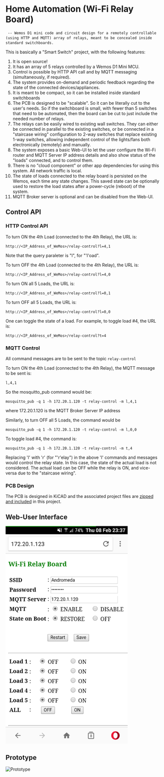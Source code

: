 # Home Automation (Wi-Fi Relay Board)
     -- Wemos D1 mini code and circuit design for a remotely controllable (using HTTP and MQTT) array of relays, meant to be concealed inside standard switchboards.

This is basically a "Smart Switch" project, with the following features:

1. It is open source!
2. It has an array of 5 relays controlled by a Wemos D1 Mini MCU.
3. Control is possible by HTTP API call and by MQTT messaging (simultaneously, if required).
4. The system provides on-demand and periodic feedback regarding the state of the connected devices/appliances.
5. It is meant to be compact, so it can be installed inside standard switchboards
6. The PCB is designed to be "scalable". So it can be literally cut to the user's needs. So if the switchboard is small, with fewer than 5 switches that need to be automated, then the board can be cut to just include the needed number of relays.
7. The relays can be easily wired to existing wall switches. They can either be connected in parallel to the existing switches, or be connected in a "staircase wiring" configuration to 2-way switches that replace existing 1-way switches, allowing independent control of the lights/fans both electronically (remotely) and manually.
8. The system exposes a basic Web-UI to let the user configure the Wi-Fi router and MQTT Server IP address details and also show status of the "loads" connected, and to control them.
9. There is no "cloud component" or other app dependencies for using this system. All network traffic is local.
10. The state of loads connected to the relay board is persisted on the Wemos, each time any state changes. This saved state can be optionally used to restore the load states after a power-cycle (reboot) of the system.
11. MQTT Broker server is optional and can be disabled from the Web-UI.

## Control API

### HTTP Control API

To turn ON the 4th Load (connected to the 4th Relay), the URL is:
```
http://<IP_Address_of_WeMos>/relay-control?l=4,1
```
Note that the query paraleter is "l", for "'l'oad".

To turn OFF the 4th Load (connected to the 4th Relay), the URL is:
```
http://<IP_Address_of_WeMos>/relay-control?l=4,0
```
To turn ON all 5 Loads, the URL is:
```
http://<IP_Address_of_WeMos>/relay-control?l=0,1
```
To turn OFF all 5 Loads, the URL is:
```
http://<IP_Address_of_WeMos>/relay-control?l=0,0
```

One can toggle the state of a load. For example, to toggle load #4, the URL is:
```
http://<IP_Address_of_WeMos>/relay-control?t=4
```


### MQTT Control

All command messages are to be sent to the topic ```relay-control```

To turn ON the 4th Load (connected to the 4th Relay), the MQTT message to be sent is:
```
l,4,1
```
So the mosquitto_pub command would be:
```
mosquitto_pub -q 1 -h 172.20.1.120 -t relay-control -m l,4,1
```
where 172.20.1.120 is the MQTT Broker Server IP address

Similarly, to turn OFF all 5 Loads, the command would be
```
mosquitto_pub -q 1 -h 172.20.1.120 -t relay-control -m l,0,0
```

To toggle load #4, the command is:
```
mosquitto_pub -q 1 -h 172.20.1.120 -t relay-control -m t,4
```


Replacing 'l' with 'r' (for "'r'elay") in the above 'l' commands and messages would control the relay state. In this case, the state of the actual load is not considered. The actual load can be OFF while the relay is ON, and vice-versa due to the "staircase wiring".


### PCB Design
The PCB is designed in KiCAD and the associated project files are [zipped and included](https://github.com/ajithvasudevan/HomeAutomation/raw/master/HA_KiCAD%20-%20PCB%20Design%20and%20Schematic.zip) in this project.


## Web-User Interface

<img src="https://github.com/ajithvasudevan/HomeAutomation/raw/master/HomeAutomation%20-%20UI.png" alt="Drawing" width="400px"/>



## Prototype

![Prototype](https://github.com/ajithvasudevan/HomeAutomation/raw/master/HomeAutomation%20-%20Prototype.jpg)

